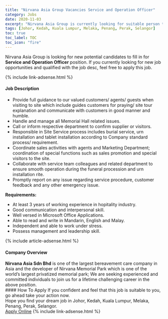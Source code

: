 ```yaml
---
title: "Nirvana Asia Group Vacancies Service and Operation Officer" 
category: Jobs 
date: 2020-11-03 
excerpt: "Nirvana Asia Group is currently looking for suitable person to fill in the Service and Operation Officer which positioned at Johor, Kedah, Kuala Lumpur, Melaka, Penang, Perak, Selangor" 
tags: [Johor, Kedah, Kuala Lumpur, Melaka, Penang, Perak, Selangor] 
toc: true 
toc_label: TOC 
toc_icon: "fire" 
--- 
```


<p>Nirvana Asia Group is looking for new potential candidates to fill in for <b>Service and Operation Officer</b> position. If you currently looking for new job opportunities and qualified with the job desc, feel free to apply this job.
</p>{% include link-adsense.html %} 
<div><div><h4>Job Description</h4></div><div><div><span><div><div><ul><li>Provide full guidance to our valued customers/ agents/ guests when visiting to site which include guides customers for praying/ site tour explanation and communicate with customers in good manner and humble.</li><li>Handle and manage all Memorial Hall related issues.</li><li>Call or inform respective department to confirm supplier or visitors.</li><li>Responsible in Site Service process includes burial service, urn installation and tablet installation according to Company standard process/ requirement.</li><li>Coordinate sales activities with agents and Marketing Department; coordination of special functions such as sales promotion and special visitors to the site.</li><li>Collaborate with service team colleagues and related department to ensure smooth operation during the funeral procession and urn installation rite.</li><li>Promptly report on any issue regarding service procedure, customer feedback and any other emergency issue.</li></ul><strong>Requirements:</strong><ul><li>At least 3 years of working experience in hopitality industry.</li><li>Good communication and interpersonal skill.</li><li>Well versed in Microsoft Office Applications.</li><li>Able to read and write in Mandarin, English and Malay.</li><li>Independent and able to work under stress.</li><li>Possess management and leadership skill.</li></ul></div></div></span></div></div></div> 
{% include article-adsense.html %} 
<div><div><h4>Company Overview</h4></div><div><div><span><div><div>
<strong>Nirvana Asia Sdn Bhd</strong> is one of the largest bereavement care company in Asia and the developer of Nirvana Memorial Park which is one of the world&#8217;s largest privatized memorial park; We are seeking experienced and committed individuals to join us for a lifetime challenging career in the above position.</div></div></span></div></div></div> 
#### How To Apply 
If you confident and feel that this job is suitable to you, go ahead take your action now. <br/> 
Hope you find your dream job in Johor, Kedah, Kuala Lumpur, Melaka, Penang, Perak, Selangor. <br/> 
<a href="https://www.jobstreet.com.my/en/job/service-and-operation-officer-4416391?jobId=jobstreet-my-job-4416391&sectionRank=5&token=0~a6e619a8-d72b-4379-aaa4-1ff499d46496&fr=SRP%20View%20In%20New%20Ta" class="btn btn--info" target="_blank" rel="nofollow noopenner">Apply Online</a> 
{% include link-adsense.html %} 